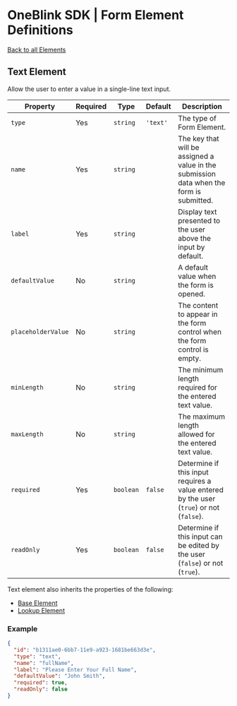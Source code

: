 # OneBlink SDK | Form Element Definitions

[Back to all Elements](./README.md)

## Text Element

Allow the user to enter a value in a single-line text input.

| Property           | Required | Type      | Default  | Description                                                                              |
| ------------------ | -------- | --------- | -------- | ---------------------------------------------------------------------------------------- |
| `type`             | Yes      | `string`  | `'text'` | The type of Form Element.                                                                |
| `name`             | Yes      | `string`  |          | The key that will be assigned a value in the submission data when the form is submitted. |
| `label`            | Yes      | `string`  |          | Display text presented to the user above the input by default.                           |
| `defaultValue`     | No       | `string`  |          | A default value when the form is opened.                                                 |
| `placeholderValue` | No       | `string`  |          | The content to appear in the form control when the form control is empty.                |
| `minLength`        | No       | `string`  |          | The minimum length required for the entered text value.                                  |
| `maxLength`        | No       | `string`  |          | The maximum length allowed for the entered text value.                                   |
| `required`         | Yes      | `boolean` | `false`  | Determine if this input requires a value entered by the user (`true`) or not (`false`).  |
| `readOnly`         | Yes      | `boolean` | `false`  | Determine if this input can be edited by the user (`false`) or not (`true`).             |

Text element also inherits the properties of the following:

- [Base Element](./base-element.md)
- [Lookup Element](./lookup-element.md)

### Example

```JSON
{
  "id": "b1311ae0-6bb7-11e9-a923-1681be663d3e",
  "type": "text",
  "name": "fullName",
  "label": "Please Enter Your Full Name",
  "defaultValue": "John Smith",
  "required": true,
  "readOnly": false
}
```
